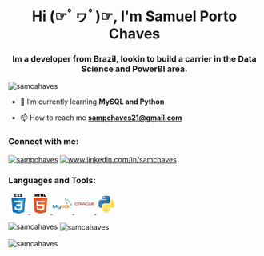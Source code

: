 <h1 align="center">Hi (☞ﾟヮﾟ)☞, I'm Samuel Porto Chaves</h1>
<h3 align="center">Im a developer from Brazil, lookin to build a carrier in the Data Science and PowerBI area.</h3>

<p align="left"> <img src="https://komarev.com/ghpvc/?username=samcahaves&label=Profile%20views&color=0e75b6&style=flat" alt="samcahaves" /> </p>

- 🌱 I’m currently learning **MySQL and Python**

- 📫 How to reach me **sampchaves21@gmail.com**

<h3 align="left">Connect with me:</h3>
<p align="left">
<a href="https://twitter.com/sampchaves" target="blank"><img align="center" src="https://raw.githubusercontent.com/rahuldkjain/github-profile-readme-generator/master/src/images/icons/Social/twitter.svg" alt="sampchaves" height="30" width="40" /></a>
<a href="https://linkedin.com/in/www.linkedin.com/in/samchaves" target="blank"><img align="center" src="https://raw.githubusercontent.com/rahuldkjain/github-profile-readme-generator/master/src/images/icons/Social/linked-in-alt.svg" alt="www.linkedin.com/in/samchaves" height="30" width="40" /></a>
</p>

<h3 align="left">Languages and Tools:</h3>
<p align="left"> <a href="https://www.w3schools.com/css/" target="_blank"> <img src="https://raw.githubusercontent.com/devicons/devicon/master/icons/css3/css3-original-wordmark.svg" alt="css3" width="40" height="40"/> </a> <a href="https://www.w3.org/html/" target="_blank"> <img src="https://raw.githubusercontent.com/devicons/devicon/master/icons/html5/html5-original-wordmark.svg" alt="html5" width="40" height="40"/> </a> <a href="https://www.mysql.com/" target="_blank"> <img src="https://raw.githubusercontent.com/devicons/devicon/master/icons/mysql/mysql-original-wordmark.svg" alt="mysql" width="40" height="40"/> </a> <a href="https://www.oracle.com/" target="_blank"> <img src="https://raw.githubusercontent.com/devicons/devicon/master/icons/oracle/oracle-original.svg" alt="oracle" width="40" height="40"/> </a> <a href="https://www.python.org" target="_blank"> <img src="https://raw.githubusercontent.com/devicons/devicon/master/icons/python/python-original.svg" alt="python" width="40" height="40"/> </a> </p>

<p><img align="left" src="https://github-readme-stats.vercel.app/api/top-langs?username=samcahaves&show_icons=true&locale=en&layout=compact" alt="samcahaves" /></p>

<p>&nbsp;<img align="center" src="https://github-readme-stats.vercel.app/api?username=samcahaves&show_icons=true&locale=en" alt="samcahaves" /></p>

<p><img align="center" src="https://github-readme-streak-stats.herokuapp.com/?user=samcahaves&" alt="samcahaves" /></p>
